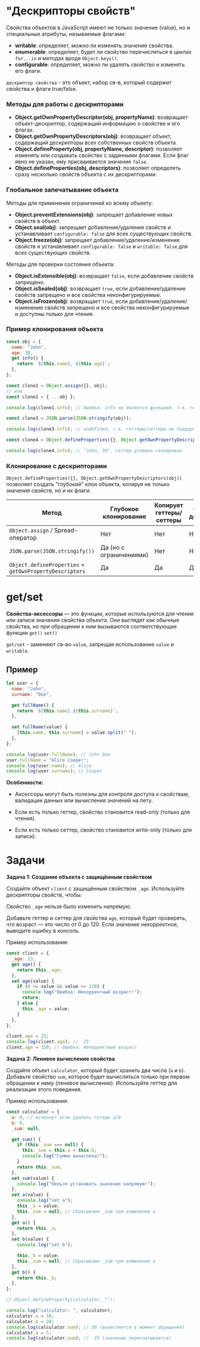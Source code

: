 # "Дескрипторы свойств"

Свойства объектов в JavaScript имеют не только значение (value), но и специальные атрибуты, называемые флагами:

- **writable**: определяет, можно ли изменять значение свойства.
- **enumerable**: определяет, будет ли свойство перечисляться в циклах `for...in` и методах вроде `Object.keys()`.
- **configurable**: определяет, можно ли удалять свойство и изменять его флаги.

`дескриптор свойства` - это объект, набор св-в, который содержит свойства и флаги true/false.

### Методы для работы с дескрипторами

- **Object.getOwnPropertyDescriptor(obj, propertyName)**: возвращает объект-дескриптор, содержащий информацию о свойстве и его флагах.
- **Object.getOwnPropertyDescriptors(obj)**: возвращает объект, содержащий дескрипторы всех собственных свойств объекта.
- **Object.defineProperty(obj, propertyName, descriptor)**: позволяет изменять или создавать свойство с заданными флагами. Если флаг явно не указан, ему присваивается значение `false`.
- **Object.defineProperties(obj, descriptors)**: позволяет определять сразу несколько свойств объекта с их дескрипторами.

### Глобальное запечатывание объекта

Методы для применения ограничений ко всему объекту:

- **Object.preventExtensions(obj)**: запрещает добавление новых свойств в объект.
- **Object.seal(obj)**: запрещает добавление/удаление свойств и устанавливает `configurable: false` для всех существующих свойств.
- **Object.freeze(obj)**: запрещает добавление/удаление/изменение свойств и устанавливает `configurable: false` и `writable: false` для всех существующих свойств.

Методы для проверки состояния объекта:

- **Object.isExtensible(obj)**: возвращает `false`, если добавление свойств запрещено.
- **Object.isSealed(obj)**: возвращает `true`, если добавление/удаление свойств запрещено и все свойства неконфигурируемые.
- **Object.isFrozen(obj)**: возвращает `true`, если добавление/удаление/изменение свойств запрещено и все свойства неконфигурируемые и доступны только для чтения.

### Пример клонирования объекта

```js
const obj = {
  name: "John",
  age: 30,
  get info() {
    return `${this.name}, ${this.age}`;
  },
};

const clone1 = Object.assign({}, obj);
// или
const clone2 = { ...obj };

console.log(clone1.info); // Ошибка: info не является функцией, т.к. геттер не копируется

const clone3 = JSON.parse(JSON.stringify(obj));

console.log(clone3.info); // undefined, т.к. геттеры/сеттеры не поддерживаются

const clone4 = Object.defineProperties({}, Object.getOwnPropertyDescriptors(obj));

console.log(clone4.info); // "John, 30", геттер успешно скопирован
```

### Клонирование с дескрипторами

`Object.defineProperties({}, Object.getOwnPropertyDescriptors(obj))` позволяет создать "глубокий" клон объекта, копируя не только значения свойств, но и их флаги.

| Метод | Глубокое клонирование | Копирует геттеры/сеттеры | Сохраняет дескрипторы |
| --- | --- | --- | --- |
| `Object.assign` / Spread-оператор | Нет | Нет | Нет |
| `JSON.parse(JSON.stringify())` | Да (но с ограничениями) | Нет | Нет |
| `Object.defineProperties` + `getOwnPropertyDescriptors` | Да | Да | Да |

# get/set

**Свойства-аксессоры** — это функции, которые используются для чтения или записи значения свойства объекта. Они выглядят как обычные свойства, но при обращении к ним вызываются соответствующие функции `get()` `set()`

`get/set` - заменяют св-во `value`, запрещая использование `value` и `writable`.

## Пример

```js
let user = {
  name: "John",
  surname: "Doe",

  get fullName() {
    return `${this.name} ${this.surname}`;
  },

  set fullName(value) {
    [this.name, this.surname] = value.split(" ");
  },
};

console.log(user.fullName); // John Doe
user.fullName = "Alice Cooper";
console.log(user.name); // Alice
console.log(user.surname); // Cooper
```

**Особенности:**

- Аксессоры могут быть полезны для контроля доступа к свойствам, валидации данных или вычисления значений на лету.

- Если есть только геттер, свойство становится read-only (только для чтения).

- Если есть только сеттер, свойство становится write-only (только для записи).

# Задачи

**Задача 1: Создание объекта с защищённым свойством**

Создайте объект `client` с защищённым свойством `_age`. Используйте дескрипторы свойств, чтобы:

Свойство `_age` нельзя было изменить напрямую.

Добавьте геттер и сеттер для свойства `age`, который будет проверять, что возраст — это число от 0 до 120. Если значение некорректное, выводите ошибку в консоль.

Пример использования:

```javascript
const client = {
  _age: 23,
  get age() {
    return this._age;
  },
  set age(value) {
    if (0 <= value && value >= 120) {
      console.log("Ошибка: Некорректный возраст!");
      return;
    } else {
      this._age = value;
    }
  },
};

client.age = 25;
console.log(client.age); //  25
client.age = 150; // Ошибка: Некорректный возраст
```

**Задача 2: Ленивое вычисление свойства**

Создайте объект `calculator`, который будет хранить два числа (`a` и `b`). Добавьте свойство `sum`, которое будет вычисляться только при первом обращении к нему (ленивое вычисление). Используйте геттер для реализации этого поведения.

Пример использования:

```javascript
const calculator = {
  a: 0, // исчезнут если удалить гетеры a/b
  b: 0,
  _sum: null,

  get sum() {
    if (this._sum === null) {
      this._sum = this.a + this.b;
      console.log("Сумма вычислена!");
    }
    return this._sum;
  },
  set sum(value) {
    console.log("Нельзя установить значение напрямую!");
  },
  set a(value) {
    console.log("set a");
    this._a = value;
    this._sum = null; // Сбрасываем _sum при изменении a
  },
  get a() {
    return this._a;
  },
  set b(value) {
    console.log("set b");

    this._b = value;
    this._sum = null; // Сбрасываем _sum при изменении a
  },
  get b() {
    return this._b;
  },
};

// Object.defineProperty(calculator, "");

console.log("calculator: ", calculator);
calculator.a = 10;
calculator.b = 20;
console.log(calculator.sum); // 30 (вычисляется в момент обращения)
calculator.a = 5;
console.log(calculator.sum); //  25 (значение пересчитывается)
```
